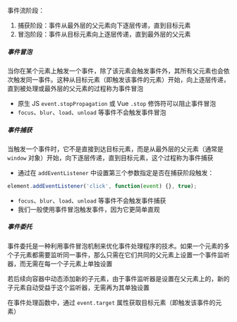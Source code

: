 事件流阶段：

1. 捕获阶段：事件从最外层的父元素向下逐层传递，直到目标元素
2. 冒泡阶段：事件从目标元素向上逐层传递，直到最外层的父元素

##### 事件冒泡

当你在某个元素上触发一个事件，除了该元素会触发事件外，其所有父元素也会依次触发同一事件。这种从目标元素（即触发该事件的元素）开始，向上逐层传递，直到被处理或最外层的父元素的过程称为事件冒泡

- 原生 JS `event.stopPropagation` 或 Vue `.stop` 修饰符可以阻止事件冒泡
- `focus`、`blur`、`load`、`unload` 等事件不会触发事件冒泡

##### 事件捕获

当触发一个事件时，它不是直接到达目标元素，而是从最外层的父元素（通常是 `window` 对象）开始，向下逐层传递，直到目标元素，这个过程称为事件捕获

- 通过在 `addEventListener` 中设置第三个参数指定是否在捕获阶段触发：

```JavaScript
element.addEventListener('click', function(event) {}, true);
```

- `focus`、`blur`、`load`、`unload` 等事件不会触发事件捕获
- 我们一般使用事件冒泡触发事件，因为它更简单直观

##### 事件委托

事件委托是一种利用事件冒泡机制来优化事件处理程序的技术。如果一个元素的多个子元素都需要监听同一事件，那么只需在它们共同的父元素上设置一个事件监听器，而无需在每一个子元素上单独设置

若后续向容器中动态添加新的子元素，由于事件监听器是设置在父元素上的，新的子元素自动受益于这个监听器，无需再为其单独设置

在事件处理函数中，通过 `event.target` 属性获取目标元素（即触发该事件的元素）
